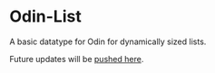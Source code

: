 # Odin-List
A basic datatype for Odin for dynamically sized lists. 

Future updates will be [pushed here](https://git.gay/RobinsAviary/Odin-List).
